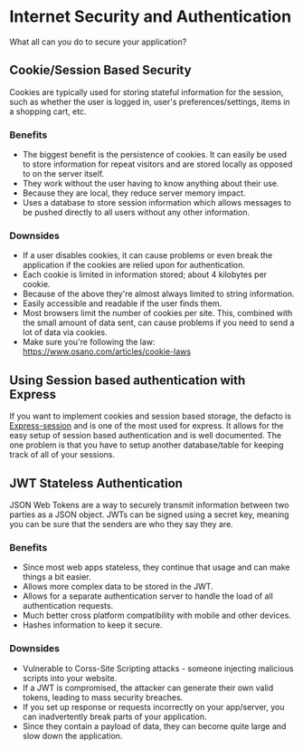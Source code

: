 # Internet Security and Authentication

What all can you do to secure your application?

## Cookie/Session Based Security
Cookies are typically used for storing stateful information for the session, such as whether the user is logged in, user's preferences/settings, items in a shopping cart, etc.
### Benefits

- The biggest benefit is the persistence of cookies. It can easily be used to store information for repeat visitors and are stored locally as opposed to on the server itself.
- They work without the user having to know anything about their use.
- Because they are local, they reduce server memory impact.
- Uses a database to store session information which allows messages to be pushed directly to all users without any other information.

### Downsides

- If a user disables cookies, it can cause problems or even break the application if the cookies are relied upon for authentication.
- Each cookie is limited in information stored; about 4 kilobytes per cookie.
- Because of the above they're almost always limited to string information.
- Easily accessible and readable if the user finds them.
- Most browsers limit the number of cookies per site. This, combined with the small amount of data sent, can cause problems if you need to send a lot of data via cookies.
- Make sure you're following the law: https://www.osano.com/articles/cookie-laws

## Using Session based authentication with Express

If you want to implement cookies and session based storage, the defacto is [Express-session](https://www.npmjs.com/package/express-session) and is one of the most used for express. It allows for the easy setup of session based authentication and is well documented. The one problem is that you have to setup another database/table for keeping track of all of your sessions.

## JWT Stateless Authentication

JSON Web Tokens are a way to securely transmit information between two parties as a JSON object. JWTs can be signed using a secret key, meaning you can be sure that the senders are who they say they are.

### Benefits

- Since most web apps stateless, they continue that usage and can make things a bit easier.
- Allows more complex data to be stored in the JWT.
- Allows for a separate authentication server to handle the load of all authentication requests.
- Much better cross platform compatibility with mobile and other devices.
- Hashes information to keep it secure.

### Downsides

- Vulnerable to Corss-Site Scripting attacks - someone injecting malicious scripts into your website.
- If a JWT is compromised, the attacker can generate their own valid tokens, leading to mass security breaches.
- If you set up response or requests incorrectly on your app/server, you can inadvertently break parts of your application.
- Since they contain a payload of data, they can become quite large and slow down the application.
